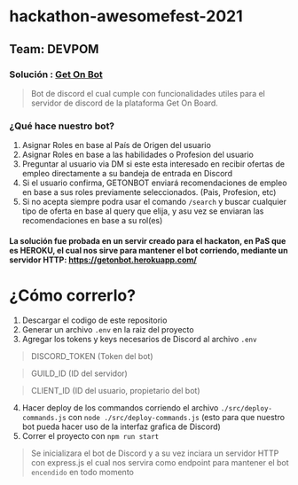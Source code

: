 # hackathon-awesomefest-2021


## Team: DEVPOM


### Solución : <ins>Get On Bot</ins>


> Bot de discord el cual cumple con funcionalidades utiles para el servidor de discord de la plataforma Get On Board.

### ¿Qué hace nuestro bot?

1. Asignar Roles en base al País de Origen del usuario
2. Asignar Roles en base a las habilidades o Profesion del usuario
3. Preguntar al usuario via DM si este esta interesado en recibir ofertas de empleo directamente a su bandeja de entrada en Discord
4. Si el usuario confirma, GETONBOT enviará recomendaciones de empleo en base a sus roles previamente seleccionados. (Pais, Profesion, etc)
6. Si no acepta siempre podra usar el comando `/search` y buscar cualquier tipo de oferta en base al query que elija, y asu vez se enviaran las recomendaciones en base a su rol(es)

#### La solución fue probada en un servir creado para el hackaton, en PaS que es HEROKU, el cual nos sirve para mantener el bot corriendo, mediante un servidor HTTP: https://getonbot.herokuapp.com/


# ¿Cómo correrlo?

1. Descargar el codigo de este repositorio
2. Generar un archivo `.env` en la raiz del proyecto
3. Agregar los tokens y keys necesarios de Discord al archivo `.env`
> DISCORD_TOKEN (Token del bot)

> GUILD_ID (ID del servidor)

> CLIENT_ID (ID del usuario, propietario del bot)

4. Hacer deploy de los commandos corriendo el archivo `./src/deploy-commands.js` con `node ./src/deploy-commands.js` (esto para que nuestro bot pueda hacer uso de la interfaz grafica de Discord)
5. Correr el proyecto con `npm run start`
> Se inicializara el bot de Discord y a su vez inciara un servidor HTTP con express.js el cual nos servira como endpoint para mantener el bot `encendido` en todo momento
